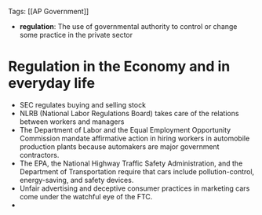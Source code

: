 Tags: [[AP Government]]

- **regulation**: The use of governmental authority to control or change some practice in the private sector

# Regulation in the Economy and in everyday life
- SEC regulates buying and selling stock 
- NLRB (National Labor Regulations Board) takes care of the relations between workers and managers
-  The Department of Labor and the Equal Employment Opportunity Commission mandate affirmative action in hiring workers in automobile production plants because automakers are major government contractors. 
-  The EPA, the National Highway Traffic Safety Administration, and the Department of Transportation require that cars include pollution-control, energy-saving, and safety devices. 
-  Unfair advertising and deceptive consumer practices in marketing cars come under the watchful eye of the FTC.
-  

